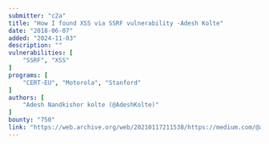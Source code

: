 ```yaml
---
submitter: "c2a"
title: "How I found XSS via SSRF vulnerability -Adesh Kolte"
date: "2018-06-07"
added: "2024-11-03"
description: ""
vulnerabilities: [
    "SSRF", "XSS"
]
programs: [
    "CERT-EU", "Motorola", "Stanford"
]
authors: [
    "Adesh Nandkishor kolte (@AdeshKolte)"
]
bounty: "750"
link: "https://web.archive.org/web/20210117211538/https://medium.com/@adeshkolte/how-i-found-xss-via-ssrf-vulnerability-adesh-kolte-873b30a6b89f"
---
```




